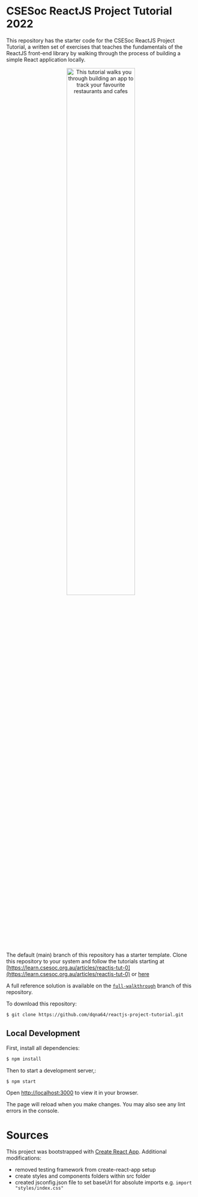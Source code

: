 # CSESoc ReactJS Project Tutorial 2022

This repository has the starter code for the CSESoc ReactJS Project Tutorial, a written set of exercises that teaches the fundamentals of the ReactJS front-end library by walking through the process of building a simple React application locally.

<p align="center">
<img src="https://imgur.com/sfHTEm4.png" alt="This tutorial walks you through building an app to track your favourite restaurants and cafes" width="60%" />
</p>

The default (main) branch of this repository has a starter template. Clone this repository to your system and follow the tutorials starting at [https://learn.csesoc.org.au/articles/reactjs-tut-0](https://learn.csesoc.org.au/articles/reactjs-tut-0) or [here](https://learning-platform-six.vercel.app/articles/reactjs-tut-0)

A full reference solution is available on the [`full-walkthrough`](https://github.com/dqna64/reactjs-project-tutorial/tree/full-walkthrough) branch of this repository.

To download this repository:

```bash
$ git clone https://github.com/dqna64/reactjs-project-tutorial.git
```

## Local Development

First, install all dependencies:

```bash
$ npm install
```

Then to start a development server,:

```bash
$ npm start
```

Open [http://localhost:3000](http://localhost:3000) to view it in your browser.

The page will reload when you make changes.
You may also see any lint errors in the console.

# Sources

This project was bootstrapped with [Create React App](https://github.com/facebook/create-react-app). Additional modifications:

- removed testing framework from create-react-app setup
- create styles and components folders within src folder
- created jsconfig.json file to set baseUrl for absolute imports e.g. `import "styles/index.css"`

